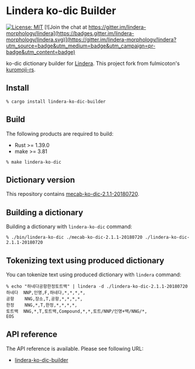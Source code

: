 # Lindera ko-dic Builder

[![License: MIT](https://img.shields.io/badge/License-MIT-yellow.svg)](https://opensource.org/licenses/MIT) [![Join the chat at https://gitter.im/lindera-morphology/lindera](https://badges.gitter.im/lindera-morphology/lindera.svg)](https://gitter.im/lindera-morphology/lindera?utm_source=badge&utm_medium=badge&utm_campaign=pr-badge&utm_content=badge)

ko-dic dictionary builder for [Lindera](https://github.com/lindera-morphology/lindera). This project fork from fulmicoton's [kuromoji-rs](https://github.com/fulmicoton/kuromoji-rs).

## Install

```
% cargo install lindera-ko-dic-builder
```

## Build

The following products are required to build:

- Rust >= 1.39.0
- make >= 3.81

```text
% make lindera-ko-dic
```

## Dictionary version

This repository contains [mecab-ko-dic-2.1.1-20180720](https://bitbucket.org/eunjeon/mecab-ko-dic/downloads/).

## Building a dictionary

Building a dictionary with `lindera-ko-dic` command:

```
% ./bin/lindera-ko-dic ./mecab-ko-dic-2.1.1-20180720 ./lindera-ko-dic-2.1.1-20180720
```

## Tokenizing text using produced dictionary

You can tokenize text using produced dictionary with `lindera` command:

```
% echo "하네다공항한정토트백" | lindera -d ./lindera-ko-dic-2.1.1-20180720
하네다  NNP,인명,F,하네다,*,*,*,*,
공항    NNG,장소,T,공항,*,*,*,*,
한정    NNG,*,T,한정,*,*,*,*,
토트백  NNG,*,T,토트백,Compound,*,*,토트/NNP/인명+백/NNG/*,
EOS
```

## API reference

The API reference is available. Please see following URL:
- <a href="https://docs.rs/lindera-ko-dic-builder" target="_blank">lindera-ko-dic-builder</a>
